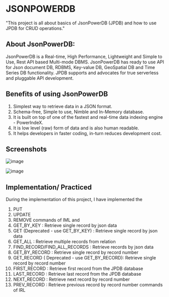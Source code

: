 # JSONPOWERDB
"This project is all about basics of JsonPowerDB (JPDB) and how to use JPDB for CRUD operations."

## About JsonPowerDB:
JsonPowerDB is a Real-time, High Performance, Lightweight and Simple to Use, Rest API based Multi-mode DBMS. JsonPowerDB has ready to use API for Json document DB, RDBMS, Key-value DB, GeoSpatial DB and Time Series DB functionality. JPDB supports and advocates for true serverless and pluggable API development.

## Benefits of using JsonPowerDB
1. Simplest way to retrieve data in a JSON format.
2. Schema-free, Simple to use, Nimble and In-Memory database.
3. It is built on top of one of the fastest and real-time data indexing engine - PowerIndeX.
4. It is low level (raw) form of data and is also human readable.
5. It helps developers in faster coding, in-turn reduces development cost.

## Screenshots

![image](https://user-images.githubusercontent.com/63361998/152402373-f3fcad92-d10b-4919-8b10-284b07b09f59.png)

![image](https://user-images.githubusercontent.com/63361998/152402459-c7c66b29-9f64-47c2-832e-d0737578cdc5.png)

## Implementation/ Practiced
During the implementation of this project, I have implemented the 
1. PUT
2. UPDATE
3. REMOVE
commands of IML and 
1. GET_BY_KEY : Retrieve single record by json data
2. GET (Deprecated - use GET_BY_KEY) : Retrieve single record by json data
3. GET_ALL : Retrieve multiple records from relation
4. FIND_RECORD/FIND_ALL_RECORDS : Retrieve records by json data
5. GET_BY_RECORD : Retrieve single record by record number
6. GET_RECORD ( Deprecated - use GET_BY_RECORD): Retrieve single record by record number
7. FIRST_RECORD : Retrieve first record from the JPDB database
8. LAST_RECORD : Retrieve last record from the JPDB database
9. NEXT_RECORD : Retrieve next record by record number
10. PREV_RECORD : Retrieve previous record by record number
commands of IRL

